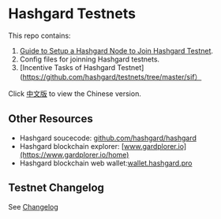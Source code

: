 # Hashgard Testnets

This repo contains:

1. [Guide to Setup a Hashgard Node to Join Hashgard Testnet](./docs/README.md).
2. Config files for joinning Hashgard testnets.
3. [Incentive Tasks of Hashgard Testnet](https://github.com/hashgard/testnets/tree/master/sif）

Click [中文版](./README_CN.md) to view the Chinese version.

## Other Resources

- Hashgard soucecode: [github.com/hashgard/hashgard](https://github.com/hashgard/hashgard)
- Hashgard blockchain explorer: [www.gardplorer.io](https://www.gardplorer.io/home)
- Hashgard blockchain web wallet:[wallet.hashgard.pro](https://wallet.hashgard.pro/)

## Testnet Changelog

See [Changelog](./CHANGELOG.md)

